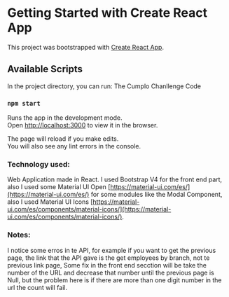 # Getting Started with Create React App

This project was bootstrapped with [Create React App](https://github.com/facebook/create-react-app).

## Available Scripts

In the project directory, you can run: 
The Cumplo Chanllenge Code

### `npm start`

Runs the app in the development mode.\
Open [http://localhost:3000](http://localhost:3000) to view it in the browser.

The page will reload if you make edits.\
You will also see any lint errors in the console.


### Technology used:

Web Application made in React.
I used Bootstrap V4 for the front end part, also I used some Material UI Open [https://material-ui.com/es/](https://material-ui.com/es/) for some
modules like the Modal Component, also I used Material UI Icons [https://material-ui.com/es/components/material-icons/](https://material-ui.com/es/components/material-icons/).

### Notes:
I notice some erros in te API, for example if you want to get the previous page, the link that the API gave is the get employees by branch, not te previous link page,
Some fix in the front end secction will be take the number of the URL and decrease that number until the previous page is Null, but the problem here is if there 
are more than one digit number in the url the count will fail.
